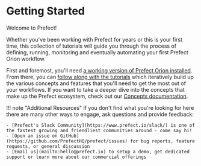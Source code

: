 # Getting Started

Welcome to Prefect!  

Whether you've been working with Prefect for years or this is your first time, this collection of tutorials will guide you through the process of defining, running, monitoring and eventually automating your first Prefect Orion workflow.  

First and foremost, you'll need [a working version of Prefect Orion installed](installation.md).  From there, you can [follow along with the tutorials](/tutorials/first-steps/) which iteratively build up the various concepts and features that you'll need to get the most out of your workflows.  If you want to take a deeper dive into the concepts that make up the Prefect ecosystem, check out our [Concepts documentation](/concepts/overview).

!!! note "Additional Resources"
    If you don't find what you're looking for here there are many other ways to engage, ask questions and provide feedback:

    - [Prefect's Slack Community](https://www.prefect.io/slack/) is one of the fastest growing and friendliest communities around - come say hi!
    - [Open an issue on GitHub](https://github.com/PrefectHQ/prefect/issues) for bug reports, feature requests, or general discussion
    - [Email us](mailto:hello@prefect.io) to setup a demo, get dedicated support or learn more about our commercial offerings

